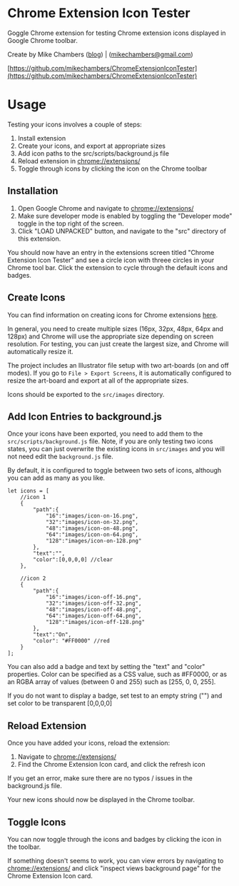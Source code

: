 Chrome Extension Icon Tester
======

Goggle Chrome extension for testing Chrome extension icons displayed in Google Chrome toolbar.

Create by Mike Chambers ([blog](http://mikechambers.com/blog/2018/03/25/google-chrome-extension-for-testing-chrome-extension-icons/)) | (mikechambers@gmail.com)


[https://github.com/mikechambers/ChromeExtensionIconTester](https://github.com/mikechambers/ChromeExtensionIconTester)


# Usage

Testing your icons involves a couple of steps:

1. Install extension
2. Create your icons, and export at appropriate sizes
3. Add icon paths to the src/scripts/background.js file
4. Reload extension in [chrome://extensions/](chrome://extensions/)
5. Toggle through icons by clicking the icon on the Chrome toolbar

## Installation

1. Open Google Chrome and navigate to [chrome://extensions/](chrome://extensions/)
2. Make sure developer mode is enabled by toggling the "Developer mode" toggle in the top right of the screen.
3. Click "LOAD UNPACKED" button, and navigate to the "src" directory of this extension.

You should now have an entry in the extensions screen titled "Chrome Extension Icon Tester" and see a circle icon with threee circles in your Chrome tool bar. Click the extension to cycle through the default icons and badges.

## Create Icons

You can find information on creating icons for Chrome extensions [here](https://developer.chrome.com/extensions/browserAction#method-setIcon).

In general, you need to create multiple sizes (16px, 32px, 48px, 64px and 128px) and Chrome will use the appropriate size depending on screen resolution. For testing, you can just create the largest size, and Chrome will automatically resize it.

The project includes an Illustrator file setup with two art-boards (on and off modes). If you go to `File > Export Screens`, it is automatically configured to resize the art-board and export at all of the appropriate sizes.

Icons should be exported to the `src/images` directory.

## Add Icon Entries to background.js

Once your icons have been exported, you need to add them to the `src/scripts/background.js` file. Note, if you are only testing two icons states, you can just overwrite the existing icons in `src/images` and you will not need edit the `background.js` file.

By default, it is configured to toggle between two sets of icons, although you can add as many as you like.

```
let icons = [
	//icon 1
	{
	    "path":{
	        "16":"images/icon-on-16.png",
	        "32":"images/icon-on-32.png",
	        "48":"images/icon-on-48.png",
	        "64":"images/icon-on-64.png",
	        "128":"images/icon-on-128.png"
	    },
	    "text":"",
	    "color":[0,0,0,0] //clear
	},

	//icon 2
	{
	    "path":{
	        "16":"images/icon-off-16.png",
	        "32":"images/icon-off-32.png",
	        "48":"images/icon-off-48.png",
	        "64":"images/icon-off-64.png",
	        "128":"images/icon-off-128.png"
	    },
	    "text":"On",
	    "color": "#FF0000" //red
	}
];
```

You can also add a badge and text by setting the "text" and "color" properties. Color can be specified as a CSS value, such as #FF0000, or as an RGBA array of values (between 0 and 255) such as [255, 0, 0, 255].

If you do not want to display a badge, set test to an empty string ("") and set color to be transparent [0,0,0,0]

## Reload Extension

Once you have added your icons, reload the extension:

1. Navigate to [chrome://extensions/](chrome://extensions/)
2. Find the Chrome Extension Icon card, and click the refresh icon

If you get an error, make sure there are no typos / issues in the background.js file.

Your new icons should now be displayed in the Chrome toolbar.

## Toggle Icons

You can now toggle through the icons and badges by clicking the icon in the toolbar.

If something doesn't seems to work, you can view errors by navigating to [chrome://extensions/](chrome://extensions/) and click "inspect views background page" for the Chrome Extension Icon card.


